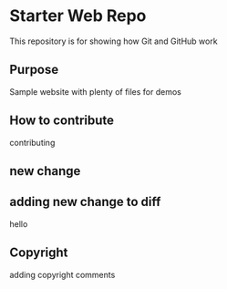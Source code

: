 # Starter Web Repo

This repository is for showing how Git and GitHub work

## Purpose

Sample website with plenty of files for demos

## How to contribute
contributing

## new change


## adding new change to diff
hello 

## Copyright
adding copyright comments